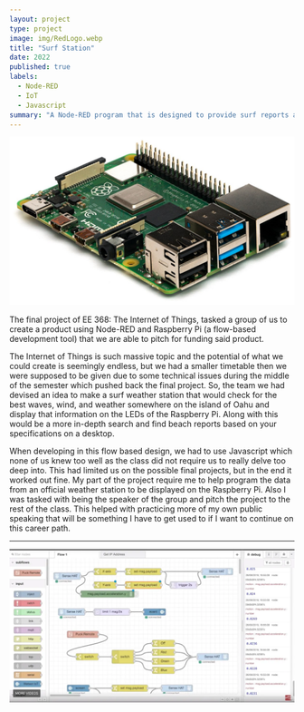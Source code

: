```yaml
---
layout: project
type: project
image: img/RedLogo.webp
title: "Surf Station"
date: 2022
published: true
labels:
  - Node-RED
  - IoT
  - Javascript
summary: "A Node-RED program that is designed to provide surf reports around Hawaii to pick the best spot to surf."
---
```


<img class="img-fluid" src="RaspberryPi.jpg">

The final project of EE 368: The Internet of Things, tasked a group of us to create a product using Node-RED and Raspberry Pi (a flow-based development tool) that we are able to pitch for funding said product.

The Internet of Things is such massive topic and the potential of what we could create is seemingly endless, but we had a smaller timetable then we were supposed to be given due to some technical issues during the middle of the semester which pushed back the final project. So, the team we had devised an idea to make a surf weather station that would check for the best waves, wind, and weather somewhere on the island of Oahu and display that information on the LEDs of the Raspberry Pi. Along with this would be a more in-depth search and find beach reports based on your specifications on a desktop.

When developing in this flow based design, we had to use Javascript which none of us knew too well as the class did not require us to really delve too deep into. This had limited us on the possible final projects, but in the end it worked out fine. My part of the project require me to help program the data from an official weather station to be displayed on the Raspberry Pi. Also I was tasked with being the speaker of the group and pitch the project to the rest of the class. This helped with practicing more of my own public speaking that will be something I have to get used to if I want to continue on this career path. 
</pre>

<hr>

<img class="img-fluid" src="NodeRedFlow1.webp">
